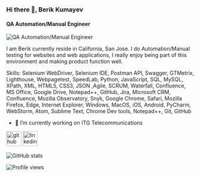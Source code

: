 ### Hi there 👋, Berik Kumayev
#### QA Automation/Manual Engineer 
![QA Automation/Manual Engineer ](www.linkedin.com/in/berik-kumayev)

I am Berik currently reside in California, San Jose. I do Automation/Manual testing for websites and web applications, I really enjoy being part of this environment and making product function well.

Skills: Selenium WebDriver, Selenium IDE, Postman API, Swagger, GTMetrix, Lighthouse, Webpagetest, SpeedLab, Python, JavaScript, SQL, MySQL, XPath, XML, HTML5, CSS3, JSON ,Agile, SCRUM, Waterfall, Confluence, MS Office, Google Drive, Notepad++, GitHub, Jira, Microsoft CRM, Confluence, Mozilla Observatory, Snyk, Google Chrome, Safari, Mozilla Firefox, Edge, Internet Explorer, Windows, MacOS, iOS, Android, PyCharm, WebStorm, Atom, Sublime Text, Chrome Dev tools, Notepad++, Git, GitHub

- 🔭 I’m currently working on ITG Telecommunications 


[<img src='https://cdn.jsdelivr.net/npm/simple-icons@3.0.1/icons/github.svg' alt='github' height='40'>](https://github.com/berik-k)  [<img src='https://cdn.jsdelivr.net/npm/simple-icons@3.0.1/icons/linkedin.svg' alt='linkedin' height='40'>](https://www.linkedin.com/in/www.linkedin.com/in/berik-kumayev/)  

![GitHub stats](https://github-readme-stats.vercel.app/api?username=berik-k&show_icons=true)  

![Profile views](https://gpvc.arturio.dev/berik-k)  
